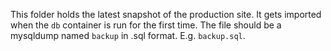 This folder holds the latest snapshot of the production site. It gets imported when the `db` container is run for the first time.
The file should be a mysqldump named `backup` in .sql format. E.g. `backup.sql`.
